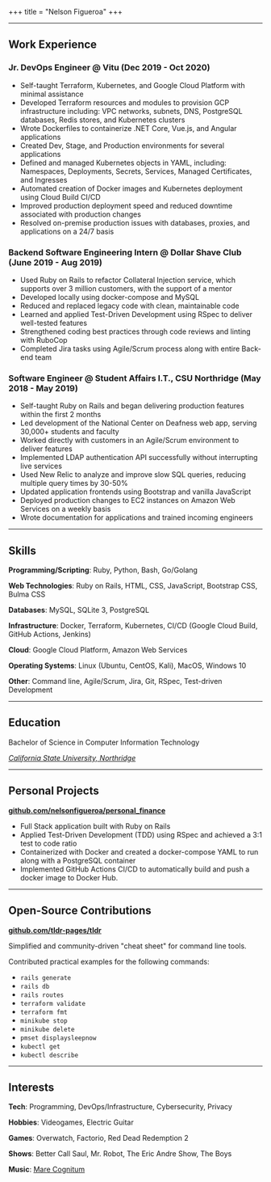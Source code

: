 +++
title = "Nelson Figueroa"
+++

---

## Work Experience

### Jr. DevOps Engineer @ Vitu (Dec 2019 - Oct 2020)

- Self-taught Terraform, Kubernetes, and Google Cloud Platform with minimal assistance
- Developed Terraform resources and modules to provision GCP infrastructure including: VPC networks, subnets, DNS, PostgreSQL databases, Redis stores, and Kubernetes clusters
- Wrote Dockerfiles to containerize .NET Core, Vue.js, and Angular applications
- Created Dev, Stage, and Production environments for several applications
- Defined and managed Kubernetes objects in YAML, including: Namespaces, Deployments, Secrets, Services, Managed Certificates, and Ingresses
- Automated creation of Docker images and Kubernetes deployment using Cloud Build CI/CD
- Improved production deployment speed and reduced downtime associated with production changes
- Resolved on-premise production issues with databases, proxies, and applications on a 24/7 basis

### Backend Software Engineering Intern @ Dollar Shave Club (June 2019 - Aug 2019)

- Used Ruby on Rails to refactor Collateral Injection service, which supports over 3 million customers, with the support of a mentor
- Developed locally using docker-compose and MySQL
- Reduced and replaced legacy code with clean, maintainable code
- Learned and applied Test-Driven Development using RSpec to deliver well-tested features
- Strengthened coding best practices through code reviews and linting with RuboCop
- Completed Jira tasks using Agile/Scrum process along with entire Back-end team

### Software Engineer @ Student Affairs I.T., CSU Northridge (May 2018 - May 2019)

- Self-taught Ruby on Rails and began delivering production features within the first 2 months
- Led development of the National Center on Deafness web app, serving 30,000+ students and faculty
- Worked directly with customers in an Agile/Scrum environment to deliver features
- Implemented LDAP authentication API successfully without interrupting live services
- Used New Relic to analyze and improve slow SQL queries, reducing multiple query times by 30-50%
- Updated application frontends using Bootstrap and vanilla JavaScript
- Deployed production changes to EC2 instances on Amazon Web Services on a weekly basis
- Wrote documentation for applications and trained incoming engineers

---

## Skills

**Programming/Scripting**: Ruby, Python, Bash, Go/Golang

**Web Technologies**: Ruby on Rails, HTML, CSS, JavaScript, Bootstrap CSS, Bulma CSS

**Databases**: MySQL, SQLite 3, PostgreSQL

**Infrastructure**: Docker, Terraform, Kubernetes, CI/CD (Google Cloud Build, GitHub Actions, Jenkins)

**Cloud**: Google Cloud Platform, Amazon Web Services

**Operating Systems**: Linux (Ubuntu, CentOS, Kali), MacOS, Windows 10

**Other**: Command line, Agile/Scrum, Jira, Git, RSpec, Test-driven Development

---

##  Education 

Bachelor of Science in Computer Information Technology 

[*California State University, Northridge*](https://www.csun.edu/)

---

## Personal Projects

**[github.com/nelsonfigueroa/personal_finance](https://github.com/nelsonfigueroa/personal_finance)**

- Full Stack application built with Ruby on Rails
- Applied Test-Driven Development (TDD) using RSpec and achieved a 3:1 test to code ratio
- Containerized with Docker and created a docker-compose YAML to run along with a PostgreSQL container
- Implemented GitHub Actions CI/CD to automatically build and push a docker image to Docker Hub.

---

## Open-Source Contributions

**[github.com/tldr-pages/tldr](https://github.com/tldr-pages/tldr/commits?author=nelsonfigueroa)**

Simplified and community-driven "cheat sheet" for command line tools.

Contributed practical examples for the following commands: 
- `rails generate`
- `rails db`
- `rails routes`
- `terraform validate`
- `terraform fmt`
- `minikube stop`
- `minikube delete`
- `pmset displaysleepnow`
- `kubectl get`
- `kubectl describe`

---

## Interests

**Tech**: Programming, DevOps/Infrastructure, Cybersecurity, Privacy

**Hobbies**: Videogames, Electric Guitar

**Games**: Overwatch, Factorio, Red Dead Redemption 2

**Shows**: Better Call Saul, Mr. Robot, The Eric Andre Show, The Boys

**Music**: [Mare Cognitum](https://marecognitum.bandcamp.com/track/crimson-abyss-ngc-2237)
